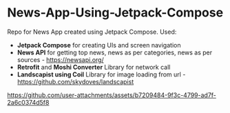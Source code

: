 # News-App-Using-Jetpack-Compose
Repo for News App created using Jetpack Compose. Used:
- **Jetpack Compose** for creating UIs and screen navigation
- **News API** for getting top news, news as per categories, news as per sources - https://newsapi.org/
- **Retrofit** and **Moshi Converter** Library for network call
- **Landscapist using Coil** Library for image loading from url - https://github.com/skydoves/landscapist


https://github.com/user-attachments/assets/b7209484-9f3c-4799-ad7f-2a6c0374d5f8

